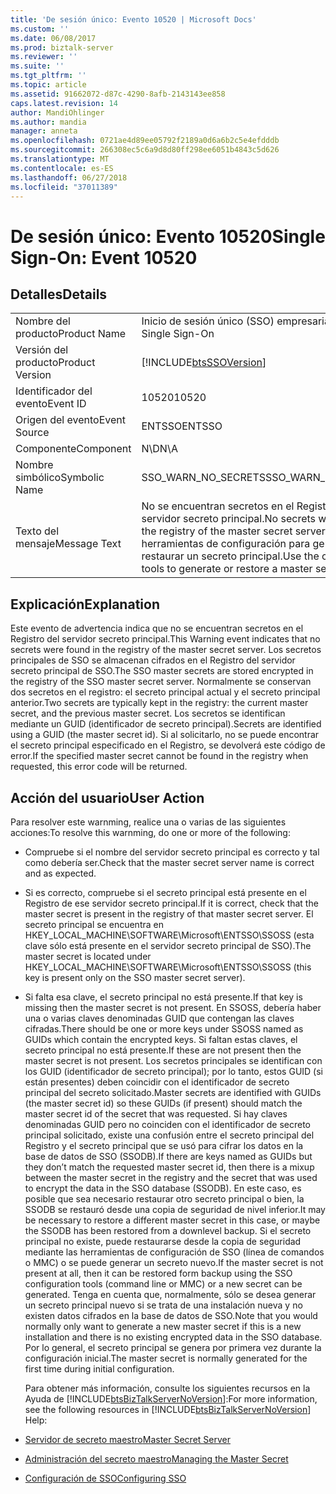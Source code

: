```yaml
---
title: 'De sesión único: Evento 10520 | Microsoft Docs'
ms.custom: ''
ms.date: 06/08/2017
ms.prod: biztalk-server
ms.reviewer: ''
ms.suite: ''
ms.tgt_pltfrm: ''
ms.topic: article
ms.assetid: 91662072-d87c-4290-8afb-2143143ee858
caps.latest.revision: 14
author: MandiOhlinger
ms.author: mandia
manager: anneta
ms.openlocfilehash: 0721ae4d89ee05792f2189a0d6a6b2c5e4efdddb
ms.sourcegitcommit: 266308ec5c6a9d8d80ff298ee6051b4843c5d626
ms.translationtype: MT
ms.contentlocale: es-ES
ms.lasthandoff: 06/27/2018
ms.locfileid: "37011389"
---
```

# <a name="single-sign-on-event-10520"></a><span data-ttu-id="d6be2-102">De sesión único: Evento 10520</span><span class="sxs-lookup"><span data-stu-id="d6be2-102">Single Sign-On: Event 10520</span></span>
## <a name="details"></a><span data-ttu-id="d6be2-103">Detalles</span><span class="sxs-lookup"><span data-stu-id="d6be2-103">Details</span></span>  

|                 |                                                                                                                                        |
|-----------------|----------------------------------------------------------------------------------------------------------------------------------------|
|  <span data-ttu-id="d6be2-104">Nombre del producto</span><span class="sxs-lookup"><span data-stu-id="d6be2-104">Product Name</span></span>   |                                                       <span data-ttu-id="d6be2-105">Inicio de sesión único (SSO) empresarial</span><span class="sxs-lookup"><span data-stu-id="d6be2-105">Enterprise Single Sign-On</span></span>                                                        |
| <span data-ttu-id="d6be2-106">Versión del producto</span><span class="sxs-lookup"><span data-stu-id="d6be2-106">Product Version</span></span> |                                       [!INCLUDE[btsSSOVersion](../includes/btsssoversion-md.md)]                                       |
|    <span data-ttu-id="d6be2-107">Identificador del evento</span><span class="sxs-lookup"><span data-stu-id="d6be2-107">Event ID</span></span>     |                                                                 <span data-ttu-id="d6be2-108">10520</span><span class="sxs-lookup"><span data-stu-id="d6be2-108">10520</span></span>                                                                  |
|  <span data-ttu-id="d6be2-109">Origen del evento</span><span class="sxs-lookup"><span data-stu-id="d6be2-109">Event Source</span></span>   |                                                                 <span data-ttu-id="d6be2-110">ENTSSO</span><span class="sxs-lookup"><span data-stu-id="d6be2-110">ENTSSO</span></span>                                                                 |
|    <span data-ttu-id="d6be2-111">Componente</span><span class="sxs-lookup"><span data-stu-id="d6be2-111">Component</span></span>    |                                                                  <span data-ttu-id="d6be2-112">N\D</span><span class="sxs-lookup"><span data-stu-id="d6be2-112">N\A</span></span>                                                                   |
|  <span data-ttu-id="d6be2-113">Nombre simbólico</span><span class="sxs-lookup"><span data-stu-id="d6be2-113">Symbolic Name</span></span>  |                                                          <span data-ttu-id="d6be2-114">SSO_WARN_NO_SECRETS</span><span class="sxs-lookup"><span data-stu-id="d6be2-114">SSO_WARN_NO_SECRETS</span></span>                                                           |
|  <span data-ttu-id="d6be2-115">Texto del mensaje</span><span class="sxs-lookup"><span data-stu-id="d6be2-115">Message Text</span></span>   | <span data-ttu-id="d6be2-116">No se encuentran secretos en el Registro del servidor secreto principal.</span><span class="sxs-lookup"><span data-stu-id="d6be2-116">No secrets were found in the registry of the master secret server.</span></span> <span data-ttu-id="d6be2-117">Use las herramientas de configuración para generar o restaurar un secreto principal.</span><span class="sxs-lookup"><span data-stu-id="d6be2-117">Use the configuration tools to generate or restore a master secret.</span></span> |

## <a name="explanation"></a><span data-ttu-id="d6be2-118">Explicación</span><span class="sxs-lookup"><span data-stu-id="d6be2-118">Explanation</span></span>  
 <span data-ttu-id="d6be2-119">Este evento de advertencia indica que no se encuentran secretos en el Registro del servidor secreto principal.</span><span class="sxs-lookup"><span data-stu-id="d6be2-119">This Warning event indicates that no secrets were found in the registry of the master secret server.</span></span> <span data-ttu-id="d6be2-120">Los secretos principales de SSO se almacenan cifrados en el Registro del servidor secreto principal de SSO.</span><span class="sxs-lookup"><span data-stu-id="d6be2-120">The SSO master secrets are stored encrypted in the registry of the SSO master secret server.</span></span> <span data-ttu-id="d6be2-121">Normalmente se conservan dos secretos en el registro: el secreto principal actual y el secreto principal anterior.</span><span class="sxs-lookup"><span data-stu-id="d6be2-121">Two secrets are typically kept in the registry: the current master secret, and the previous master secret.</span></span> <span data-ttu-id="d6be2-122">Los secretos se identifican mediante un GUID (identificador de secreto principal).</span><span class="sxs-lookup"><span data-stu-id="d6be2-122">Secrets are identified using a GUID (the master secret id).</span></span> <span data-ttu-id="d6be2-123">Si al solicitarlo, no se puede encontrar el secreto principal especificado en el Registro, se devolverá este código de error.</span><span class="sxs-lookup"><span data-stu-id="d6be2-123">If the specified master secret cannot be found in the registry when requested, this error code will be returned.</span></span>  

## <a name="user-action"></a><span data-ttu-id="d6be2-124">Acción del usuario</span><span class="sxs-lookup"><span data-stu-id="d6be2-124">User Action</span></span>  
 <span data-ttu-id="d6be2-125">Para resolver este warnming, realice una o varias de las siguientes acciones:</span><span class="sxs-lookup"><span data-stu-id="d6be2-125">To resolve this warnming, do one or more of the following:</span></span>  

- <span data-ttu-id="d6be2-126">Compruebe si el nombre del servidor secreto principal es correcto y tal como debería ser.</span><span class="sxs-lookup"><span data-stu-id="d6be2-126">Check that the master secret server name is correct and as expected.</span></span>  

- <span data-ttu-id="d6be2-127">Si es correcto, compruebe si el secreto principal está presente en el Registro de ese servidor secreto principal.</span><span class="sxs-lookup"><span data-stu-id="d6be2-127">If it is correct, check that the master secret is present in the registry of that master secret server.</span></span> <span data-ttu-id="d6be2-128">El secreto principal se encuentra en HKEY_LOCAL_MACHINE\SOFTWARE\Microsoft\ENTSSO\SSOSS (esta clave sólo está presente en el servidor secreto principal de SSO).</span><span class="sxs-lookup"><span data-stu-id="d6be2-128">The master secret is located under HKEY_LOCAL_MACHINE\SOFTWARE\Microsoft\ENTSSO\SSOSS (this key is present only on the SSO master secret server).</span></span>  

- <span data-ttu-id="d6be2-129">Si falta esa clave, el secreto principal no está presente.</span><span class="sxs-lookup"><span data-stu-id="d6be2-129">If that key is missing then the master secret is not present.</span></span> <span data-ttu-id="d6be2-130">En SSOSS, debería haber una o varias claves denominadas GUID que contengan las claves cifradas.</span><span class="sxs-lookup"><span data-stu-id="d6be2-130">There should be one or more keys under SSOSS named as GUIDs which contain the encrypted keys.</span></span> <span data-ttu-id="d6be2-131">Si faltan estas claves, el secreto principal no está presente.</span><span class="sxs-lookup"><span data-stu-id="d6be2-131">If these are not present then the master secret is not present.</span></span> <span data-ttu-id="d6be2-132">Los secretos principales se identifican con los GUID (identificador de secreto principal); por lo tanto, estos GUID (si están presentes) deben coincidir con el identificador de secreto principal del secreto solicitado.</span><span class="sxs-lookup"><span data-stu-id="d6be2-132">Master secrets are identified with GUIDs (the master secret id) so these GUIDs (if present) should match the master secret id of the secret that was requested.</span></span> <span data-ttu-id="d6be2-133">Si hay claves denominadas GUID pero no coinciden con el identificador de secreto principal solicitado, existe una confusión entre el secreto principal del Registro y el secreto principal que se usó para cifrar los datos en la base de datos de SSO (SSODB).</span><span class="sxs-lookup"><span data-stu-id="d6be2-133">If there are keys named as GUIDs but they don’t match the requested master secret id, then there is a mixup between the master secret in the registry and the secret that was used to encrypt the data in the SSO database (SSODB).</span></span> <span data-ttu-id="d6be2-134">En este caso, es posible que sea necesario restaurar otro secreto principal o bien, la SSODB se restauró desde una copia de seguridad de nivel inferior.</span><span class="sxs-lookup"><span data-stu-id="d6be2-134">It may be necessary to restore a different master secret in this case, or maybe the SSODB has been restored from a downlevel backup.</span></span> <span data-ttu-id="d6be2-135">Si el secreto principal no existe, puede restaurarse desde la copia de seguridad mediante las herramientas de configuración de SSO (línea de comandos o MMC) o se puede generar un secreto nuevo.</span><span class="sxs-lookup"><span data-stu-id="d6be2-135">If the master secret is not present at all, then it can be restored form backup using the SSO configuration tools (command line or MMC) or a new secret can be generated.</span></span> <span data-ttu-id="d6be2-136">Tenga en cuenta que, normalmente, sólo se desea generar un secreto principal nuevo si se trata de una instalación nueva y no existen datos cifrados en la base de datos de SSO.</span><span class="sxs-lookup"><span data-stu-id="d6be2-136">Note that you would normally only want to generate a new master secret if this is a new installation and there is no existing encrypted data in the SSO database.</span></span> <span data-ttu-id="d6be2-137">Por lo general, el secreto principal se genera por primera vez durante la configuración inicial.</span><span class="sxs-lookup"><span data-stu-id="d6be2-137">The master secret is normally generated for the first time during initial configuration.</span></span>  

  <span data-ttu-id="d6be2-138">Para obtener más información, consulte los siguientes recursos en la Ayuda de [!INCLUDE[btsBizTalkServerNoVersion](../includes/btsbiztalkservernoversion-md.md)]:</span><span class="sxs-lookup"><span data-stu-id="d6be2-138">For more information, see the following resources in [!INCLUDE[btsBizTalkServerNoVersion](../includes/btsbiztalkservernoversion-md.md)] Help:</span></span>  

- [<span data-ttu-id="d6be2-139">Servidor de secreto maestro</span><span class="sxs-lookup"><span data-stu-id="d6be2-139">Master Secret Server</span></span>](../core/master-secret-server.md)  

- [<span data-ttu-id="d6be2-140">Administración del secreto maestro</span><span class="sxs-lookup"><span data-stu-id="d6be2-140">Managing the Master Secret</span></span>](../core/managing-the-master-secret.md)  

- [<span data-ttu-id="d6be2-141">Configuración de SSO</span><span class="sxs-lookup"><span data-stu-id="d6be2-141">Configuring SSO</span></span>](../core/configuring-sso.md)
